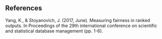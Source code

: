 ## References

Yang, K., & Stoyanovich, J. (2017, June). Measuring fairness in ranked outputs. In Proceedings of the 29th international conference on scientific and statistical database management (pp. 1-6).
